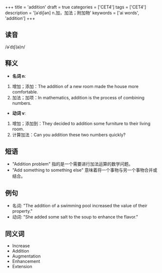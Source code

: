 +++
title = 'addition'
draft = true
categories = ['CET4']
tags = ['CET4']
description = '[əˈdi∫ən] n.加，加法；附加物'
keywords = ['ai words', 'addition']
+++

## 读音
/əˈdɪʃ(ə)n/

## 释义
- **名词 n**:
1. 增加；添加：The addition of a new room made the house more comfortable.
2. 加法；加项：In mathematics, addition is the process of combining numbers.

- **动词 v**:
1. 增加；添加到：They decided to addition some furniture to their living room.
2. 计算加法：Can you addition these two numbers quickly?

## 短语
- "Addition problem" 指的是一个需要进行加法运算的数学问题。
- "Add something to something else" 意味着将一个事物与另一个事物合并或结合。

## 例句
- 名词: "The addition of a swimming pool increased the value of their property."
- 动词: "She added some salt to the soup to enhance the flavor."

## 同义词
- Increase
- Addition
- Augmentation
- Enhancement
- Extension
